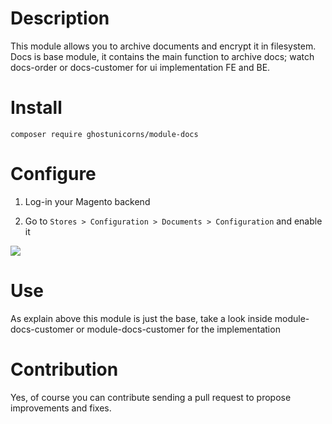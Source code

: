 # Description

This module allows you to archive documents and encrypt it in filesystem. 
Docs is base module, it contains the main function to archive docs; watch docs-order or docs-customer for ui implementation FE and BE.

# Install

`composer require ghostunicorns/module-docs`

# Configure

1. Log-in your Magento backend

2. Go to `Stores > Configuration > Documents > Configuration` and enable it

<img src="https://github.com/ghostunicorns/module-docs/blob/main/screenshots/ghostunicorns-docs-be-config1.png" />

# Use

As explain above this module is just the base, take a look inside module-docs-customer or module-docs-customer for the implementation 

# Contribution

Yes, of course you can contribute sending a pull request to propose improvements and fixes.


